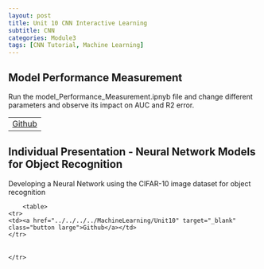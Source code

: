 ```yaml
---
layout: post
title: Unit 10 CNN Interactive Learning
subtitle: CNN
categories: Module3
tags: [CNN Tutorial, Machine Learning]
---
```

<html lang="en">


<body>

<h2>Model Performance Measurement</h2>
<p> Run the model_Performance_Measurement.ipnyb file and change different parameters and observe its impact on AUC and R2 error.</p>

<table>
    <tr>
    <td><a href="../../../../MachineLearning/Unit10" target="_blank" class="button large">Github</a></td> 
    </tr>
</table>

<h2>Individual Presentation - Neural Network Models for Object Recognition</h2>
<p>
Developing a Neural Network using the CIFAR-10 image dataset for object recognition
</p>

</body>

</html>

<table>
    <tr>
    
        <table>
    <tr>
    <td><a href="../../../../MachineLearning/Unit10" target="_blank" class="button large">Github</a></td> 
    </tr>
</table>
      
    </tr>
</table>




